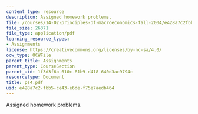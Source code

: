 ```yaml
---
content_type: resource
description: Assigned homework problems.
file: /courses/14-02-principles-of-macroeconomics-fall-2004/e428a7c2fbb5ce43e6def75e7aedb464_ps4.pdf
file_size: 26371
file_type: application/pdf
learning_resource_types:
- Assignments
license: https://creativecommons.org/licenses/by-nc-sa/4.0/
ocw_type: OCWFile
parent_title: Assignments
parent_type: CourseSection
parent_uid: 1f3d3f6b-610c-81b9-d418-640d3ac9794c
resourcetype: Document
title: ps4.pdf
uid: e428a7c2-fbb5-ce43-e6de-f75e7aedb464
---
```

Assigned homework problems.